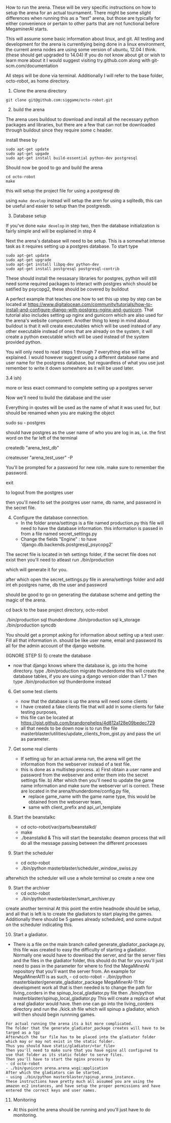 
How to run the arena.
These will be very specific instructions on how to setup the arena for an actual tournament. There might be some slight differences when running this as a "test" arena, but those are typically for either convenience or pertain to other parts that are not functional before MegaminerAI starts. 

This will assume some basic information about linux, and git. 
All testing and development for the arena is currentlying being done in a linux environment, the current arena nodes are using some version of ubuntu, 12.04 I think. (these should get upgraded to 14.04)
If you do not know about git or wish to learn more about it I would suggest visiting try.github.com along with git-scm.com/documentation

All steps will be done via terminal. Additionally I will refer to the base folder, octo-robot, as home directory.

1) Clone the arena directory

```
git clone git@github.com:siggame/octo-robot.git
```

2) build the arena

The arena uses buildout to download and install all the necessary python packages and libraries, but there are a few that can not be downloaded through buildout since they require some c header.

install these by

```
sudo apt-get update
sudo apt-get upgade
sudo apt-get install build-essential python-dev postgresql
```

Should now be good to go and build the arena

```
cd octo-robot
make
```

this will setup the project file for using a postgresql db

using `make develop` instead will setup the aren for using a sqlitedb, this can be useful and easier to setup than the postgresdb. 


3) Database setup

If you've done `make develop` in step two, then the database initialization is fairly simple and will be explained in step 4


Next the arena's database will need to be setup. This is a somewhat intense task as it requires setting up a postgres database. 
To start type

```
sudo apt-get update
sudo apt-get upgrade
sudo apt-get install libpq-dev python-dev 
sudo apt-get install postgresql postgresql-contrib
```

These should install the nessasary libraries for postgres, python will still need some required packages to interact with postgres
which should be satified by psycopg2, these should be covered by buildout


   
A perfect example that teaches one how to set this up step by step can be located at https://www.digitalocean.com/community/tutorials/how-to-install-and-configure-django-with-postgres-nginx-and-gunicorn. That tutorial also includes setting up nginx and gunicorn which are also used for the arena's website component. Another thing to keep in mind about buildout is that it will create executables which will be used instead of any other executable instead of ones that are already on the system, it will create a python executable which will be used instead of the system provided python. 

You will only need to read steps 1 through 7 everything else will be explained. I would however suggest using a different database name and user name for the postgress database, but reguardless of what you use just remember to write it down somewhere as it will be used later. 

3.4 ish)

more or less exact command to complete setting up a postgres server 



Now we'll need to build the database and the user

Everything in qoutes will be used as the name of what it was used for, but should be renamed when you are making the object

sudo su - postgres

should have postgres as the user name of who you are log in as, i.e. the first word on the far left of the terminal

createdb "arena_test_db"

createuser "arena_test_user" -P

You'll be prompted for a password for new role. make sure to remember the password.

exit

to logout from the postgres user

then you'll need to set the postgres user name, db name, and password in the secret file.

4) Configure the database connection. 
   - In the folder arena/settings is a file named production.py this file will need to have the database information.
       this information is passed in from a file named secret_settings.py
   - Change the fields "Engine" : to have 'django.db.backends.postgresql_psycopg2'


The secret file is located in teh settings folder, if the secret file does not exist then you'll need to atleast run
./bin/production

which will generate it for you.

after which open the secret_settings.py file in arena/settings folder and add int eh postgres name, db the user and password


should be good to go on generating the database scheme and getting the magic of the arena.

cd back to the base project directory, octo-robot

./bin/production sql thunderdome
./bin/production sql k_storage
./bin/production syncdb

You should get a prompt asking for information about setting up a test user.
Fill all that information in.
should be like user name, email and password its all for the admin account of the django website. 


(IGNORE STEP 5)
5) create the database
   - now that django knows where the database is, go into the home directory. 
   type ./bin/production migrate thunderdome
   this will create the database tables, if you are using a django version older than 1.7 then type ./bin/production sql thunderdome instead

6) Get some test clients
   - now that the database is up the arena will need some clients
   - I have created a fake clients file that will add in some clients for fake testing purposes, 
   - this file can be located at https://gist.github.com/brandonphelps/4d812a128e09bedec729
   - all that needs to be down now is to run the file masterblaster/utilities/update_clients_from_gist.py and pass the url as parameter. 
   

6) Get some real clients
   - If setting up for an actual arena run, the arena will get the information from the webserver instead of a test file. 
   - this is done as a multistep process. 
    a) First obtain a user name and password from the webserver and enter them into the secret settings file. 
    b) After which then you'll need to update the game name information and make sure the webserver url is correct. These are located in the arena/thunderdome/config.py file, 
       - replace game_name with the game name type, this would be obtained from the webserver team, 
       - same with client_prefix and api_url_template

7) Start the beanstalkc
   - cd octo-robot/var/parts/beanstalkd/
   - make
   - ./beanstalkd & 
   This will start the beanstalkc deamon process that will do all the message passing between the different processes


8) Start the scheduler 
   - cd octo-robot
   - ./bin/python masterblaster/scheduler_window_swiss.py
   
afterwhich the scheduler will use a whole terminal so create a new one

9) Start the archiver
   - cd octo-robot
   - ./bin/python masterblaster/smart_archiver.py

create another terminal 
At this point the entire headnode should be setup, and all that is left is to create the gladiators to start playing the games. 
Additionally there should be 5 games already scheduled, and some output on the scheduler indicating this. 

10) Start a gladiator. 
   - There is a file on the main branch called generate_gladiator_package.py, this file was created to easy the difficulty of starting a gladiator. Normally one would have to download the server, and tar the server files and the files in the gladiator folder, this should do that for you you'll just need to pass in the parameter for where to find the MegaMinerAI repository that you'll want the server from. 
    An example for MegaMinerAI11 is as such, 
    - cd octo-robot
    - ./bin/python masterblaster/generate_gladiator_package MegaMinerAI-11
    for development work all that is then needed is to change the path for living_corders in the spinup_local_gladiator.py file
    then ./bin/python masterblaster/spinup_local_gladiator.py
    This will create a replica of what a real gladiator would have. 
    then one can go into the living_corders directory and run the ./kick.sh file which will spinup a gladiator, which will then should begin runnning games. 
    
    For actual running the arena its a bit more complicated. 
    The folder that the generate_gladiator_package creates will have to be targed as a tgz
    Afterwhich the tar file has to be placed into the gladiator folder which may or may not exist in the static folder.
    Thus you should have static/gladiator/<tar_file>
    Then you'll need to make sure that you have nginx all configured to use that folder as its static folder to serve files. 
    Then you'll have to start the nginx process by 
    - cd octo-robot
    - ./bin/gunicorn arena.arena_wsgi:application
    After which the gladiators can be started, 
    - using ./bin/python masterblaster/spinup_arena_instance. 
    These instructions have pretty much all assumed you are using the amazon ec2 instances, and have setup the proper permissions and have entered the correct keys and user names. 


11) Monitoring 
   - At this point he arena should be running and you'll just have to do monitoring. 
